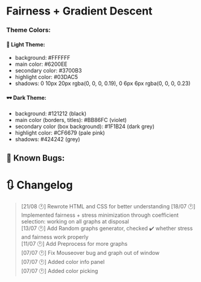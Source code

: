 # Fairness + Gradient Descent

### Theme Colors:

#### 🔦 Light Theme:

- background: #FFFFFF
- main color: #6200EE
- secondary color: #3700B3
- highlight color: #03DAC5
- shadows: 0 10px 20px rgba(0, 0, 0, 0.19), 0 6px 6px rgba(0, 0, 0, 0.23)

#### 🕶️ Dark Theme:

- background: #121212 (black)
- main color (borders, titles): #BB86FC (violet)
- secondary color (box background): #1F1B24 (dark grey)
- highlight color: #CF6679 (pale pink)
- shadows: #424242 (grey)

## 🐛 Known Bugs:

# 🔃 Changelog

> [21/08 🕐] Rewrote HTML and CSS for better understanding
> [18/07 🕐] Implemented fairness + stress minimization through coefficient selection: working on all graphs at disposal\
> [13/07 🕐] Add Random graphs generator, checked ✔️ whether stress and fairness work properly\
> [11/07 🕐] Add Preprocess for more graphs\
> [07/07 🕐] Fix Mouseover bug and graph out of window\
> [07/07 🕐] Added color info panel\
> [07/07 🕐] Added color picking
